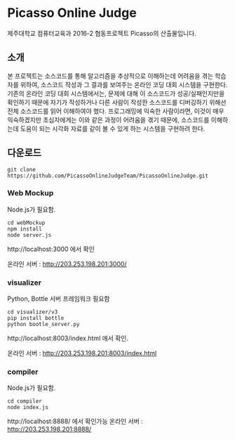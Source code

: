 # Picasso Online Judge
제주대학교 컴퓨터교육과 2016-2 협동프로젝트 Picasso의 산출물입니다.

## 소개
본 프로젝트는 소스코드를 통해 알고리즘을 추상적으로 이해하는데 어려움을 겪는 학습자를 위하여, 소스코드 작성과 그 결과를 보여주는 온라인 코딩 대회 시스템을 구현한다. 기존의 온라인 코딩 대회 시스템에서는, 문제에 대해 이 소스코드가 성공/실패인지만을 확인하기 때문에 자기가 작성하거나 다른 사람이 작성한 소스코드를 디버깅하기 위해선 전체 소스코드를 읽어 이해하여야 했다. 프로그래밍에 익숙한 사람이라면, 이것이 매우 익숙하겠지만 초심자에게는 이와 같은 과정이 어려움을 겪기 때문에, 소스코드를 이해하는데 도움이 되는 시각화 자료를 같이 볼 수 있게 하는 시스템을 구현하려 한다.

## 다운로드
```
git clone https://github.com/PicassoOnlineJudgeTeam/PicassoOnlineJudge.git
```

### Web Mockup
Node.js가 필요함.
```
cd webMockup
npm install
node server.js
```

http://localhost:3000 에서 확인

온라인 서버 : http://203.253.198.201:3000/

### visualizer
Python, Bottle 서버 프레임워크 필요함
```
cd visualizer/v3
pip install bottle
python bootle_server.py
```

http://localhost:8003/index.html 에서 확인.

온라인 서버 : http://203.253.198.201:8003/index.html


### compiler
Node.js가 필요함.
```
cd compiler
node index.js
```

http://localhost:8888/ 에서 확인가능
온라인 서버 : http://203.253.198.201:8888/
